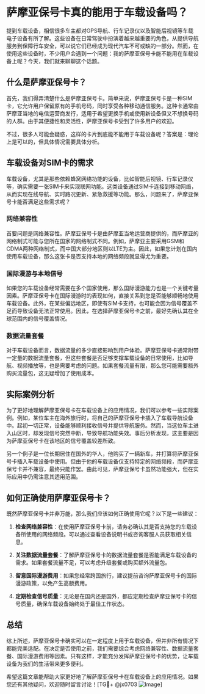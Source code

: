 # 萨摩亚保号卡真的能用于车载设备吗？

提到车载设备，相信很多车主都对GPS导航、行车记录仪以及智能后视镜等车载电子设备有所了解。这些设备在日常驾驶中扮演着越来越重要的角色，从提供导航服务到保障行车安全，可以说它们已经成为现代汽车不可或缺的一部分。然而，在使用这些设备时，不少用户会遇到一个问题：我的萨摩亚保号卡能不能用在车载设备上呢？今天，我们就来聊聊这个话题。

## 什么是萨摩亚保号卡？

首先，我们得弄清楚什么是萨摩亚保号卡。简单来说，萨摩亚保号卡是一种SIM卡，它允许用户保留原有的手机号码，同时享受各种移动通信服务。这种卡通常由萨摩亚当地的电信运营商发行，适用于希望更换手机或使用新设备但又不想换号码的人群。由于其便捷性和灵活性，萨摩亚保号卡受到了许多用户的欢迎。

不过，很多人可能会疑惑，这样的卡片到底能不能用于车载设备呢？答案是：理论上是可以的，但具体情况需要具体分析。

## 车载设备对SIM卡的需求

车载设备，尤其是那些依赖蜂窝网络功能的设备，比如智能后视镜、行车记录仪等，确实需要一张SIM卡来实现联网功能。这类设备通过SIM卡连接到移动网络，从而实现在线导航、实时路况更新、紧急救援等功能。那么，问题来了，萨摩亚保号卡能否满足这些需求呢？

### 网络兼容性

首要问题是网络兼容性。萨摩亚保号卡是由萨摩亚当地运营商提供的，而萨摩亚的网络制式可能与您所在国家的网络制式不同。例如，萨摩亚主要采用GSM和CDMA两种网络制式，而中国大部分地区则以LTE为主。因此，如果您计划在国内使用车载设备，那么这张卡是否支持本地的网络频段就显得尤为重要。

### 国际漫游与本地信号

如果您的车载设备经常需要在多个国家使用，那么国际漫游能力也是一个关键考量因素。萨摩亚保号卡在国际漫游时的表现如何，直接关系到您是否能够顺畅地使用车载设备。此外，在某些偏远地区，即使有SIM卡支持，也可能会因为信号覆盖不足而导致设备无法正常使用。因此，在选择萨摩亚保号卡之前，最好先确认其在全球范围内的信号覆盖情况。

### 数据流量套餐

对于车载设备而言，数据流量的多少直接影响到用户体验。萨摩亚保号卡通常附带一定量的数据流量套餐，但这些套餐是否足够支撑车载设备的日常使用，比如导航、视频播放等，也是需要考虑的问题。如果套餐流量有限，那么您可能需要额外购买流量包，这无疑增加了使用成本。

## 实际案例分析

为了更好地理解萨摩亚保号卡在车载设备上的应用情况，我们可以参考一些实际案例。例如，某位车主在海外旅行时，将自己的萨摩亚保号卡插入了车载导航设备中。起初一切正常，设备能够顺利接收信号并提供导航服务。然而，当这位车主进入山区时，却发现信号突然中断，导致导航功能失效。事后分析发现，这主要是因为萨摩亚保号卡在该地区的信号覆盖较差所致。

另一个例子是一位长期居住在国外的华人，他购买了一辆新车，并打算将萨摩亚保号卡插入车载设备中使用。但由于他的车载设备仅支持特定的网络频段，而萨摩亚保号卡并不兼容，最终只能作罢。由此可见，萨摩亚保号卡虽然功能强大，但在实际应用中仍需注意其适用范围。

## 如何正确使用萨摩亚保号卡？

既然萨摩亚保号卡并非万能，那么我们应该如何正确使用它呢？以下是一些建议：

1. **检查网络兼容性**：在使用萨摩亚保号卡前，请务必确认其是否支持您的车载设备所使用的网络频段。可以通过查看设备说明书或咨询客服人员获取相关信息。
   
2. **关注数据流量套餐**：了解萨摩亚保号卡的数据流量套餐是否能满足车载设备的需求。如果套餐流量不足，可以考虑升级套餐或购买额外流量包。

3. **留意国际漫游费用**：如果您经常跨国旅行，建议提前咨询萨摩亚保号卡的国际漫游政策，以免产生高额费用。

4. **定期检查信号质量**：无论是在国内还是国外，都应定期检查萨摩亚保号卡的信号质量，确保车载设备始终处于最佳工作状态。

## 总结

综上所述，萨摩亚保号卡确实可以在一定程度上用于车载设备，但并非所有情况下都能完美适配。在决定是否使用之前，我们需要综合考虑网络兼容性、数据流量套餐、国际漫游费用等因素。只有这样，才能充分发挥萨摩亚保号卡的优势，让车载设备为我们的生活带来更多便利。

希望这篇文章能帮助大家更好地了解萨摩亚保号卡在车载设备上的应用情况。如果您还有其他疑问，欢迎随时留言讨论！[TG💪+ @jx0703 ![Image](https://github.com/user-attachments/assets/dbca1d08-cadb-493c-b0ec-ad6f7a83f270)]
